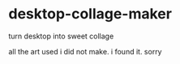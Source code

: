 # desktop-collage-maker
turn desktop into sweet collage

all the art used i did not make. i found it. sorry
